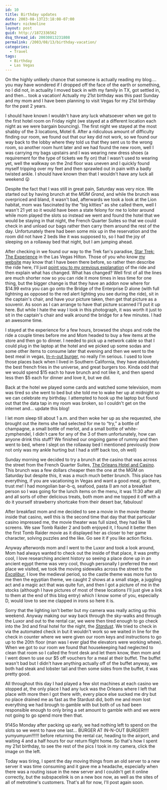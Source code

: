 ```yaml
---
id: 10
title: Birthday updates
date: 2003-08-13T23:18:08-07:00
author: nickmoline
layout: post
guid: http://1872336562
dsq_thread_id: 20030813231808
permalink: /2003/08/13/birthday-vacation/
categories:
  - Travel
tags:
  - Birthday
  - Las Vegas
---
```

On the highly unlikely chance that someone is actually reading my blog&#8230;. you may have wondered if I dropped off the face of the earth or something, no I did not, in actuality I moved back in with my family in TX, got settled in, and then&#8230; took a vacation! Actually my 21st birthday was this past Sunday and my mom and I have been planning to visit Vegas for my 21st birthday for the past 2 years.

<!--more-->

I should have known I wouldn't have any luck whatsoever when we got to the first hotel room on Friday night (we stayed at a different location each night as we were bargain bouncing). The first night we stayed at the most shabby of the 3 locations, Motel 6. After a ridiculous amount of difficulty finding our room, we found out that our key did not work, so we found our way back to the lobby where they told us that they sent us to the wrong room, so another room hunt later and we had found the new room, well I was carrying my bags upstairs and I was wearing new dress shoes (a requirement for the type of tickets we fly on) that I wasn't used to wearing yet, well the walkway on the 2nd floor was uneven and I quickly found myself tripping over my feet and then sprawled out in pain with a badly twisted ankle. I should have known then that I wouldn't have any luck all weekend 😛

Despite the fact that I was still in great pain, Saturday was very nice. We started out by having brunch at the _MGM Grand_, and while the brunch was overpriced and bland, it wasn't bad, afterwards we took a look at the Lion habitat, mom was fascinated by the &#8220;big kitties&#8221; as she called them, well I wasn't 21 yet so it would have been a state felony for me to loiter around while mom played the slots so instead we went and found the hotel that we would be staying in that night, the French Quarter Suites so that we could check in and unload our bags rather then carry them around the rest of the day. Unfortunately there had been some mix up in the reservation and the room did not have 2 beds like it was supposed to, so I had the joy of sleeping on a rollaway bed that night, but I am jumping ahead.

After checking in we found our way to the Trek fan's paradise, [Star Trek: The Experience](http://www.startrekexp.com/) in the Las Vegas Hilton. Those of you who know [my website](http://www.subspacelink.com/) may know that I have been there before, so rather then describe the ride here, I'll just [point you to my previous explanation](http://www.subspacelink.com/index.pl?iid=14097) of the ride and then explain what has changed. What has changed? Well first of all the lines are much shorter now so you can ride it more times in less time for one thing, but the bigger change is that they have an addon now where for $14.99 extra you can go onto the Bridge of the Enterprise D alone (with full lightning as opposed to the red alert lighting you see during the ride), sit in the captain's chair, and have your picture taken, then get that picture as a souvenir. As soon as I can arrange to have that picture scanned I'll put it up here. But while I hate the way I look in this photograph, it was worth it just to sit in the captain's chair and walk around the bridge for a few minutes. I had an awesome time.

I stayed at the experience for a few hours, browsed the shops and rode the ride a couple times before me and Mom headed to buy a few items at the store and then go to dinner. I needed to pick up a network cable so that I could plug in the laptop at the hotel and we picked up some sodas and some other items to consume later that evening and then we went to the best meal in vegas, [In-n-out burger](http://www.in-n-out.com/), no really I'm serious. I used to love those places back when I lived in Southern California, they have absolutely the best french fries in the universe, and great burgers too. Kinda odd that we would spend $15 each to have brunch and not like it, and then spend less then $5 each for dinner and love it, but we did.

Back at the hotel we played some cards and watched some television, mom was tired so she went to bed but she told me to wake her up at midnight so we can celebrate my birthday. I attempted to hook up the laptop but found out that the data tap in my room was broken, so I couldn't get on the internet and&#8230; update this blog!

I let mom sleep till about 1 a.m. and then woke her up as she requested, she brought out the items she had selected for me to &#8220;try,&#8221; a bottle of champagne, a small bottle of merlot, and a small bottle of white-zymphendel, I didn't care for any of the 3 of them unfortunately, how can anyone drink this stuff? We finished our ongoing game of rummy and then went to bed, where I slept on the rollaway bed I mentioned previously (now not only was my ankle hurting but I had a stiff back too, oh well)

Sunday morning we decided to try a brunch at the casino that was across the street from the French Quarter Suites, [The Orleans Hotel and Casino](http://www.orleanscasino.com/). This brunch was a few dollars cheaper then the one at the MGM on Saturday but despite this, it was a much much better brunch. This place has everything, if you are vacationing in Vegas and want a good meal, go there, trust me! I had mongolian bar-b-q, seafood, pasta (I am not a breakfast person so I was going for the lunch items on the menu, it was 11:30 after all) and all sorts of other delicious treats, both mom and me topped it off with a do it yourself strawberry shortcake from their desert bar, fabulous!

After breakfast mom and me decided to see a movie in the movie theater inside that casino, well this is the second time that day that that particular casino impressed me, the movie theater was full sized, they had like 18 screens. We saw Tomb Raider 2 and both enjoyed it, I found it better then the first Tomb Raider movie as it displayed her as closer to her game character, solving puzzles and the like. Go see it if you like action flicks.

Anyway afterwords mom and I went to the Luxor and took a look around, Mom had always wanted to check out the inside of that place, it was pretty cool, I love researching ancient history so seeing a place done up in an ancient egypt theme was very cool, though personally I preferred the next place we visited, we took the moving sidewalks across the street to the _[Excalibur](https://excalibur.mgmresorts.com/en.html)_, I love the medieval period, so the castle theme was more fun to me then the egyptian theme, we caught 2 shows at a small stage, a juggling act and a magic act that was quite fun, and then I got a picture of me in the stocks (although I have pictures of most of these locations I'll just give a link to them at the end of this blog entry) which I know some of you, especially D, would love to see me clapped in irons so here it is.

Sorry that the lighting isn't better but my camera was really acting up this weekend. Anyway making our way back through the sky-walks and through the Luxor and out to the rental car, we were then tired enough to go check into the 3rd and final hotel for the night, the _[Stardust](http://www.stardustlv.com/)_. We tried to check in via the automated check in but it wouldn't work so we waited in line for the check in counter where we were given our room keys and instructions to go up to the 20th floor (man was I ever glad the elevators were working whew). When we got to our room we found that housekeeping had neglected to clean that room so I called the front desk and let them know, then mom and I went down to use our $5 off vouchers for a meal at their buffet. The buffet wasn't bad but I didn't have anything actually off of the buffet anyway, we both had steak and lobster tail and then some sides from the buffet, it was pretty good.

All throughout this day I had played a few slot machines at each casino we stopped at, the only place I had any luck was the Orleans where I left that place with more then I got there with, every place else sucked me dry but no place drained me as fast as the Stardust did, both me and mom lost everything we had brough to gamble with but both of us had been responsible enough to only bring a set amount to gamble with and we were not going to go spend more then that.

914So Monday after packing up early, we had nothing left to spend on the slots so we went to have one last&#8230; BURGER AT IN-N-OUT BURGER!!!! yumyumyum!!!!!! before returning the rental car, heading to the airport, and waiting 4 and a half hours for our return flight home. So that's how I spent my 21st birthday, to see the rest of the pics I took in my camera, click the image on the left.

Today was tiring, I spent the day moving things from an old server to a new server it was time consuming and it gave me a headache, especially when there was a routing issue in the new server and I couldn't get it online correctly, but the subspacelink is on a new box now, as well as the sites of all of metrotime's customers. That's all for now, I'll post again soon.